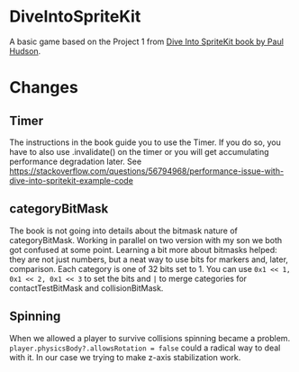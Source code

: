 # DiveIntoSpriteKit
A basic game based on the Project 1 from [Dive Into SpriteKit book by Paul Hudson](https://www.hackingwithswift.com/store/dive-into-spritekit).

# Changes

## Timer

The instructions in the book guide you to use the Timer. If you do so, you have to also use .invalidate() on the timer or you will get accumulating performance degradation later. See https://stackoverflow.com/questions/56794968/performance-issue-with-dive-into-spritekit-example-code

## categoryBitMask

The book is not going into details about the bitmask nature of categoryBitMask. Working in parallel on two version with my son we both got confused at some point. Learning a bit more about bitmasks helped: they are not just numbers, but a neat way to use bits for markers and, later, comparison. Each category is one of 32 bits set to 1. You can use `0x1 << 1, 0x1 << 2, 0x1 << 3` to set the bits and `|` to merge categories for contactTestBitMask and collisionBitMask. 

## Spinning

When we allowed a player to survive collisions spinning became a problem. `player.physicsBody?.allowsRotation = false` could a radical way to deal with it. In our case we trying to make z-axis stabilization work.

